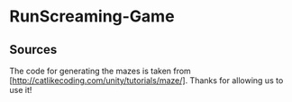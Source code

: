 # RunScreaming-Game

## Sources
The code for generating the mazes is taken from [http://catlikecoding.com/unity/tutorials/maze/]. Thanks for allowing us to use it!

